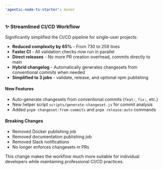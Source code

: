 ```yaml
---
'agentic-node-ts-starter': minor
---
```


### ✨ Streamlined CI/CD Workflow

Significantly simplified the CI/CD pipeline for single-user projects:

- **Reduced complexity by 65%** - From 730 to 259 lines
- **Faster CI** - All validation checks now run in parallel
- **Direct releases** - No more PR creation overhead, commits directly to main
- **Hybrid changelog** - Automatically generates changesets from conventional commits when needed
- **Simplified to 3 jobs** - validate, release, and optional npm publishing

#### New Features

- Auto-generate changesets from conventional commits (`feat:`, `fix:`, etc.)
- New helper script `scripts/generate-changeset.js` for commit analysis
- Added `pnpm changeset:from-commits` and `pnpm release:auto` commands

#### Breaking Changes

- Removed Docker publishing job
- Removed documentation publishing job
- Removed Slack notifications
- No longer enforces changesets in PRs

This change makes the workflow much more suitable for individual developers while maintaining professional CI/CD practices.
